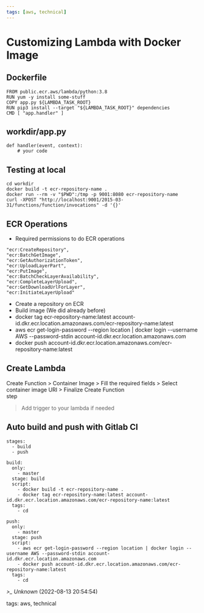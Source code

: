 ```yaml
---
tags: [aws, technical]
---
```


# Customizing Lambda with Docker Image

## Dockerfile

```  
FROM public.ecr.aws/lambda/python:3.8  
RUN yum -y install some-stuff  
COPY app.py ${LAMBDA_TASK_ROOT}  
RUN pip3 install --target "${LAMBDA_TASK_ROOT}" dependencies  
CMD [ "app.handler" ]  
```

## workdir/app.py

```  
def handler(event, context):  
    # your code  
```

## Testing at local

```  
cd workdir  
docker build -t ecr-repository-name .  
docker run --rm -v "$PWD":/tmp -p 9001:8080 ecr-repository-name  
curl -XPOST "http://localhost:9001/2015-03-31/functions/function/invocations" -d '{}'  
```

## ECR Operations

- Required permissions to do ECR operations

```  
"ecr:CreateRepository",  
"ecr:BatchGetImage",  
"ecr:GetAuthorizationToken",  
"ecr:UploadLayerPart",  
"ecr:PutImage",  
"ecr:BatchCheckLayerAvailability",  
"ecr:CompleteLayerUpload",  
"ecr:GetDownloadUrlForLayer",  
"ecr:InitiateLayerUpload"  
```

- Create a repository on ECR
- Build image (We did already before)
- docker tag ecr-repository-name:latest account-id.dkr.ecr.location.amazonaws.com/ecr-repository-name:latest
- aws ecr get-login-password --region location | docker login --username AWS --password-stdin account-id.dkr.ecr.location.amazonaws.com
- docker push account-id.dkr.ecr.location.amazonaws.com/ecr-repository-name:latest

## Create Lambda

Create Function > Container Image > Fill the required fields > Select container image URI > Finalize Create Function  
step

> Add trigger to your lambda if needed

## Auto build and push with Gitlab CI

```  
stages:  
  - build  
  - push

build:  
  only:  
    - master  
  stage: build  
  script:  
    - docker build -t ecr-repository-name .  
    - docker tag ecr-repository-name:latest account-id.dkr.ecr.location.amazonaws.com/ecr-repository-name:latest  
  tags:  
    - cd

push:  
  only:  
    - master  
  stage: push  
  script:  
    - aws ecr get-login-password --region location | docker login --username AWS --password-stdin account-id.dkr.ecr.location.amazonaws.com  
    - docker push account-id.dkr.ecr.location.amazonaws.com/ecr-repository-name:latest  
  tags:  
    - cd  
```

*>_ Unknown* (2022-08-13 20:54:54)

tags: aws, technical

